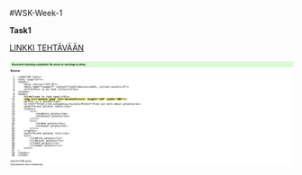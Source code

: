 #WSK-Week-1

**Task1**

[LINKKI TEHTÄVÄÄN](https://users.metropolia.fi/~jonnekoi/WSK/WSK_week1/Task1/task1.html)

![validate.png](viikko1%2FTask1%2Fvalidate.png)
